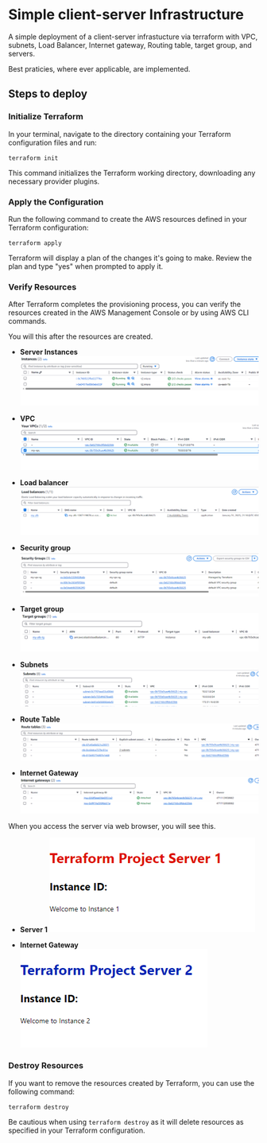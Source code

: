 # Simple client-server Infrastructure

A simple deployment of a client-server infrastucture via terraform with VPC, subnets, Load Balancer, Internet gateway, Routing table, target group, and servers. 

Best praticies, where ever applicable, are implemented.

## Steps to deploy

### Initialize Terraform

In your terminal, navigate to the directory containing your Terraform configuration files and run:

```
terraform init
```

This command initializes the Terraform working directory, downloading any necessary provider plugins.

### Apply the Configuration

Run the following command to create the AWS resources defined in your Terraform configuration:

```
terraform apply
```

Terraform will display a plan of the changes it's going to make. Review the plan and type "yes" when prompted to apply it.

### Verify Resources

After Terraform completes the provisioning process, you can verify the resources created in the AWS Management Console or by using AWS CLI commands.

You will this after the resources are created.

- **Server Instances**
![Instance created](./img/servers.png)

- **VPC**
![VPC created](./img/vpc.png)

- **Load balancer**
![Load Balancer created](./img/lb.png)

- **Security group**
![Security group created](./img/sg.png)

- **Target group**
![Target groups created](./img/tg.png)

- **Subnets**
![Subnets created](./img/subnets.png)

- **Route Table**
![Route Table created](./img/rt.png)

- **Internet Gateway**
![Internet Gateway created](./img/igw.png)

When you access the server via web browser, you will see this.

- **Server 1**
![Server 1 page](./img/s1.png)

- **Internet Gateway**
![Server 2 page](./img/s2.png)

### Destroy Resources

If you want to remove the resources created by Terraform, you can use the following command:

```
terraform destroy
```

Be cautious when using `terraform destroy` as it will delete resources as specified in your Terraform configuration.